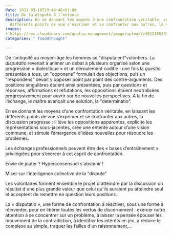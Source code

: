 ```yaml
---
date: 2021-03-10T19:48:46+01:00
title: De la dispute à l'entente
description: En se donnant les moyens d’une confrontation véritable, en laissant les
  différents points de vue s’exprimer et se confronter aux autres, la discussion progresse
images:
- https://res.cloudinary.com/qualia-management/image/upload/v1612185239/tdf/joshua-ness-225844-unsplash_bsnekj.jpg
categories: " food4thought"

---
```

De l’antiquité au moyen-âge les hommes se "disputaient"volontiers. La _disputatio_ revenait à animer un débat à plusieurs organisé selon une progression « dialectique »  et un déroulement codifié : une fois la _questio_ présentée à tous, un "opponens" formulait des objections, puis un "respondens" devait y opposer point par point des contre-arguments. Des positions singulières étaient ainsi présentées, puis par questions et réponses, affirmations et réfutations, les oppositions étaient neutralisées progressivement pour ouvrir sur de nouvelles perspectives. A la fin de l’échange, le maître avançait une solution, la "determinatio".

En se donnant les moyens d’une confrontation véritable, en laissant les différents points de vue s’exprimer et se confronter aux autres, la discussion progresse : il lève les oppositions apparentes, explicite les représentations sous-jacentes, crée une entente autour d’une vision commune, et stimule l’émergence d’idées nouvelles pour résoudre les problèmes.

Les échanges professionnels peuvent être des « bases d’entraînement » privilégiées pour s’exercer à cet esprit de confrontation.

Envie de jouter ?  Hyperconsensuel s'abstenir !

Miser sur l'intelligence collective de la "dispute"

Les volontaires forment ensemble le projet d'atteindre par la discussion un résultat d´une plus grande valeur que celui qu’ils auraient pu atteindre seul et acceptent de remettre en question leurs positions.

La « disputatio », une forme de confrontation à réactiver, sous une forme à réinventer, pour en libérer toutes les vertus de discernement : exercer notre attention à se concentrer sur un problème, à laisser la pensée épouser les mouvement de la contradiction, à identifier les intérêts en jeu, à réduire le complexe au simple, traquer les failles d'un raisonnement,...